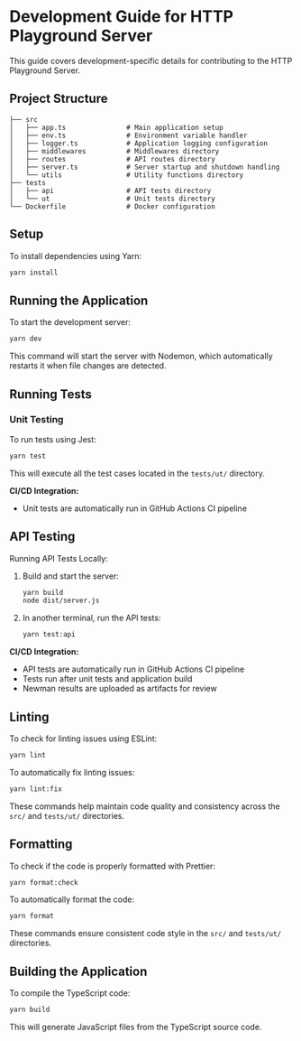 # Development Guide for HTTP Playground Server

This guide covers development-specific details for contributing to the HTTP Playground Server.

## Project Structure

```
├── src
│   ├── app.ts               # Main application setup
│   ├── env.ts               # Environment variable handler
│   ├── logger.ts            # Application logging configuration
│   ├── middlewares          # Middlewares directory
│   ├── routes               # API routes directory
│   ├── server.ts            # Server startup and shutdown handling
│   └── utils                # Utility functions directory
├── tests
│   ├── api                  # API tests directory
│   └── ut                   # Unit tests directory
└── Dockerfile               # Docker configuration
```

## Setup

To install dependencies using Yarn:

```bash
yarn install
```

## Running the Application

To start the development server:

```bash
yarn dev
```

This command will start the server with Nodemon, which automatically restarts it when file changes are detected.

## Running Tests

### Unit Testing

To run tests using Jest:

```bash
yarn test
```

This will execute all the test cases located in the `tests/ut/` directory.

**CI/CD Integration:**
- Unit tests are automatically run in GitHub Actions CI pipeline

## API Testing

Running API Tests Locally:

1. Build and start the server:
   ```bash
   yarn build
   node dist/server.js
   ```

2. In another terminal, run the API tests:
   ```bash
   yarn test:api
   ```

**CI/CD Integration:**
- API tests are automatically run in GitHub Actions CI pipeline
- Tests run after unit tests and application build
- Newman results are uploaded as artifacts for review

## Linting

To check for linting issues using ESLint:

```bash
yarn lint
```

To automatically fix linting issues:

```bash
yarn lint:fix
```

These commands help maintain code quality and consistency across the `src/` and `tests/ut/` directories.

## Formatting

To check if the code is properly formatted with Prettier:

```bash
yarn format:check
```

To automatically format the code:

```bash
yarn format
```

These commands ensure consistent code style in the `src/` and `tests/ut/` directories.

## Building the Application

To compile the TypeScript code:

```bash
yarn build
```

This will generate JavaScript files from the TypeScript source code.
